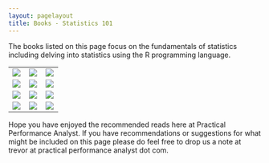 ```yaml
---
layout: pagelayout
title: Books - Statistics 101
---
```


The books listed on this page focus on the fundamentals of statistics including delving into statistics using the R programming language.  

<table>
<tr>
<td>
<a target="_blank"  href="https://www.amazon.com/gp/product/0205395090/ref=as_li_tl?ie=UTF8&camp=1789&creative=9325&creativeASIN=0205395090&linkCode=as2&tag=practperfoana-20&linkId=3b8a80a3935ea23d876cb0a2380f5582"><img border="0" src="//ws-na.amazon-adsystem.com/widgets/q?_encoding=UTF8&MarketPlace=US&ASIN=0205395090&ServiceVersion=20070822&ID=AsinImage&WS=1&Format=_SL250_&tag=practperfoana-20" ></a><img src="//ir-na.amazon-adsystem.com/e/ir?t=practperfoana-20&l=am2&o=1&a=0205395090" width="1" height="1" border="0" alt="" style="border:none !important; margin:0px !important;" />
</td>
<td>
<a target="_blank"  href="https://www.amazon.com/gp/product/0321756320/ref=as_li_tl?ie=UTF8&camp=1789&creative=9325&creativeASIN=0321756320&linkCode=as2&tag=practperfoana-20&linkId=8c13658b3b01fa3e384079668ca1f784"><img border="0" src="//ws-na.amazon-adsystem.com/widgets/q?_encoding=UTF8&MarketPlace=US&ASIN=0321756320&ServiceVersion=20070822&ID=AsinImage&WS=1&Format=_SL250_&tag=practperfoana-20" ></a><img src="//ir-na.amazon-adsystem.com/e/ir?t=practperfoana-20&l=am2&o=1&a=0321756320" width="1" height="1" border="0" alt="" style="border:none !important; margin:0px !important;" />
</td>
<td>
<a target="_blank"  href="https://www.amazon.com/gp/product/1491952962/ref=as_li_tl?ie=UTF8&camp=1789&creative=9325&creativeASIN=1491952962&linkCode=as2&tag=practperfoana-20&linkId=fda14974d69b7f86dff78bd920c5c2d0"><img border="0" src="//ws-na.amazon-adsystem.com/widgets/q?_encoding=UTF8&MarketPlace=US&ASIN=1491952962&ServiceVersion=20070822&ID=AsinImage&WS=1&Format=_SL250_&tag=practperfoana-20" ></a><img src="//ir-na.amazon-adsystem.com/e/ir?t=practperfoana-20&l=am2&o=1&a=1491952962" width="1" height="1" border="0" alt="" style="border:none !important; margin:0px !important;" />
</td>
</tr>

<tr>
<td>
<a target="_blank"  href="https://www.amazon.com/gp/product/0321888030/ref=as_li_tl?ie=UTF8&camp=1789&creative=9325&creativeASIN=0321888030&linkCode=as2&tag=practperfoana-20&linkId=88f135912bd9467a3d45628f080d0ce5"><img border="0" src="//ws-na.amazon-adsystem.com/widgets/q?_encoding=UTF8&MarketPlace=US&ASIN=0321888030&ServiceVersion=20070822&ID=AsinImage&WS=1&Format=_SL250_&tag=practperfoana-20" ></a><img src="//ir-na.amazon-adsystem.com/e/ir?t=practperfoana-20&l=am2&o=1&a=0321888030" width="1" height="1" border="0" alt="" style="border:none !important; margin:0px !important;" />
</td>
<td>
<a target="_blank"  href="https://www.amazon.com/gp/product/1461471370/ref=as_li_tl?ie=UTF8&camp=1789&creative=9325&creativeASIN=1461471370&linkCode=as2&tag=practperfoana-20&linkId=cbcabf24fa9eebcd24768c56ba94329b"><img border="0" src="//ws-na.amazon-adsystem.com/widgets/q?_encoding=UTF8&MarketPlace=US&ASIN=1461471370&ServiceVersion=20070822&ID=AsinImage&WS=1&Format=_SL250_&tag=practperfoana-20" ></a><img src="//ir-na.amazon-adsystem.com/e/ir?t=practperfoana-20&l=am2&o=1&a=1461471370" width="1" height="1" border="0" alt="" style="border:none !important; margin:0px !important;" />
</td>
<td>
<a target="_blank"  href="https://www.amazon.com/gp/product/0387848576/ref=as_li_tl?ie=UTF8&camp=1789&creative=9325&creativeASIN=0387848576&linkCode=as2&tag=practperfoana-20&linkId=c17b5812f2b64d3fe30163292b35994d"><img border="0" src="//ws-na.amazon-adsystem.com/widgets/q?_encoding=UTF8&MarketPlace=US&ASIN=0387848576&ServiceVersion=20070822&ID=AsinImage&WS=1&Format=_SL250_&tag=practperfoana-20" ></a><img src="//ir-na.amazon-adsystem.com/e/ir?t=practperfoana-20&l=am2&o=1&a=0387848576" width="1" height="1" border="0" alt="" style="border:none !important; margin:0px !important;" />
</td>
</tr>

<tr>
<td>
<a target="_blank"  href="https://www.amazon.com/gp/product/1461468485/ref=as_li_tl?ie=UTF8&camp=1789&creative=9325&creativeASIN=1461468485&linkCode=as2&tag=practperfoana-20&linkId=70639889b89eedece0a25a2131fd4654"><img border="0" src="//ws-na.amazon-adsystem.com/widgets/q?_encoding=UTF8&MarketPlace=US&ASIN=1461468485&ServiceVersion=20070822&ID=AsinImage&WS=1&Format=_SL250_&tag=practperfoana-20" ></a><img src="//ir-na.amazon-adsystem.com/e/ir?t=practperfoana-20&l=am2&o=1&a=1461468485" width="1" height="1" border="0" alt="" style="border:none !important; margin:0px !important;" />
</td>
<td>
<a target="_blank"  href="https://www.amazon.com/gp/product/1446200469/ref=as_li_tl?ie=UTF8&camp=1789&creative=9325&creativeASIN=1446200469&linkCode=as2&tag=practperfoana-20&linkId=424aa023cf58e28a45eae36e2e77b61b"><img border="0" src="//ws-na.amazon-adsystem.com/widgets/q?_encoding=UTF8&MarketPlace=US&ASIN=1446200469&ServiceVersion=20070822&ID=AsinImage&WS=1&Format=_SL250_&tag=practperfoana-20" ></a><img src="//ir-na.amazon-adsystem.com/e/ir?t=practperfoana-20&l=am2&o=1&a=1446200469" width="1" height="1" border="0" alt="" style="border:none !important; margin:0px !important;" />
</td>
<td>
<a target="_blank"  href="https://www.amazon.com/gp/product/1491907339/ref=as_li_tl?ie=UTF8&camp=1789&creative=9325&creativeASIN=1491907339&linkCode=as2&tag=practperfoana-20&linkId=cc03c6fe5282c10d5657a088003c6809"><img border="0" src="//ws-na.amazon-adsystem.com/widgets/q?_encoding=UTF8&MarketPlace=US&ASIN=1491907339&ServiceVersion=20070822&ID=AsinImage&WS=1&Format=_SL250_&tag=practperfoana-20" ></a><img src="//ir-na.amazon-adsystem.com/e/ir?t=practperfoana-20&l=am2&o=1&a=1491907339" width="1" height="1" border="0" alt="" style="border:none !important; margin:0px !important;" />
</td>
</tr>

<tr>
<td>
<a target="_blank"  href="https://www.amazon.com/gp/product/1449319793/ref=as_li_tl?ie=UTF8&camp=1789&creative=9325&creativeASIN=1449319793&linkCode=as2&tag=practperfoana-20&linkId=86b235fb6a4c8f912db74038fdcd0ffe"><img border="0" src="//ws-na.amazon-adsystem.com/widgets/q?_encoding=UTF8&MarketPlace=US&ASIN=1449319793&ServiceVersion=20070822&ID=AsinImage&WS=1&Format=_SL250_&tag=practperfoana-20" ></a><img src="//ir-na.amazon-adsystem.com/e/ir?t=practperfoana-20&l=am2&o=1&a=1449319793" width="1" height="1" border="0" alt="" style="border:none !important; margin:0px !important;" />
</td>
<td>
<a target="_blank"  href="https://www.amazon.com/gp/product/1491910399/ref=as_li_tl?ie=UTF8&camp=1789&creative=9325&creativeASIN=1491910399&linkCode=as2&tag=practperfoana-20&linkId=535d3a182fc4347e1767681134fa4cf5"><img border="0" src="//ws-na.amazon-adsystem.com/widgets/q?_encoding=UTF8&MarketPlace=US&ASIN=1491910399&ServiceVersion=20070822&ID=AsinImage&WS=1&Format=_SL250_&tag=practperfoana-20" ></a><img src="//ir-na.amazon-adsystem.com/e/ir?t=practperfoana-20&l=am2&o=1&a=1491910399" width="1" height="1" border="0" alt="" style="border:none !important; margin:0px !important;" />
</td>
<td>
<a target="_blank"  href="https://www.amazon.com/gp/product/0596809158/ref=as_li_tl?ie=UTF8&camp=1789&creative=9325&creativeASIN=0596809158&linkCode=as2&tag=practperfoana-20&linkId=552c7e5b9c9ad0e5c8a0141e6d399228"><img border="0" src="//ws-na.amazon-adsystem.com/widgets/q?_encoding=UTF8&MarketPlace=US&ASIN=0596809158&ServiceVersion=20070822&ID=AsinImage&WS=1&Format=_SL250_&tag=practperfoana-20" ></a><img src="//ir-na.amazon-adsystem.com/e/ir?t=practperfoana-20&l=am2&o=1&a=0596809158" width="1" height="1" border="0" alt="" style="border:none !important; margin:0px !important;" />
</td>
</tr>


</table>


Hope you have enjoyed the recommended reads here at Practical Performance Analyst. If you have recommendations or suggestions for what might be included on this page please do feel free to drop us a note at trevor at practical performance analyst dot com.
